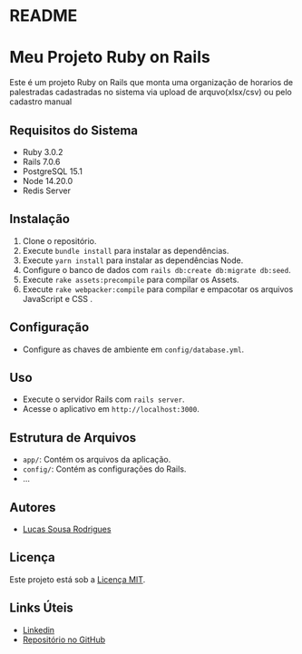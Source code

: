 # README

# Meu Projeto Ruby on Rails

Este é um projeto Ruby on Rails que monta uma organização de horarios de palestradas cadastradas no sistema via upload de arquvo(xlsx/csv) ou pelo cadastro manual

## Requisitos do Sistema

- Ruby 3.0.2
- Rails 7.0.6
- PostgreSQL 15.1
- Node 14.20.0
- Redis Server

## Instalação

1. Clone o repositório.
2. Execute `bundle install` para instalar as dependências.
3. Execute `yarn install` para instalar as dependências Node.
4. Configure o banco de dados com `rails db:create db:migrate db:seed`.
5. Execute `rake assets:precompile` para compilar os Assets.
6. Execute `rake webpacker:compile` para compilar e empacotar os arquivos JavaScript e CSS .


## Configuração

- Configure as chaves de ambiente em `config/database.yml`.

## Uso

- Execute o servidor Rails com `rails server`.
- Acesse o aplicativo em `http://localhost:3000`.

## Estrutura de Arquivos

- `app/`: Contém os arquivos da aplicação.
- `config/`: Contém as configurações do Rails.
- ...


## Autores

- [Lucas Sousa Rodrigues](https://github.com/LucasSousaR)

## Licença

Este projeto está sob a [Licença MIT](LICENSE).

## Links Úteis

- [Linkedin](https://www.linkedin.com/in/lucas-sousa-rodrigues-818328170/)
- [Repositório no GitHub](https://github.com/LucasSousaR/stant.git)